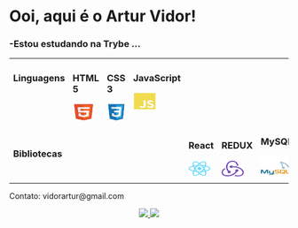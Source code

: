 <h1>Ooi, aqui é o Artur Vidor!</h1>

<h3>-Estou estudando na Trybe ...</h3>

<table>
  <tbody>
    <tr style="display: flex;">
      <td>
        <h3>Linguagens</h3>
      </td>
      <td>
        <h3>HTML 5</h3>
       <img align="center" alt="HTML" height="30" width="40" src="https://raw.githubusercontent.com/devicons/devicon/master/icons/html5/html5-original.svg">
      </td>
      <td>
        <h3>CSS 3</h3>
       <img align="center" alt="CSS" height="30" width="40" src="https://raw.githubusercontent.com/devicons/devicon/master/icons/css3/css3-original.svg">
      </td>
      <td>
        <h3>JavaScript</h3>
  <img align="center" alt="Js" height="30" width="40" src="https://raw.githubusercontent.com/devicons/devicon/master/icons/javascript/javascript-plain.svg">
      </td>
    </tr>
    <tr>
      <td>
        <h3>Bibliotecas</h3>
      </td>
      <td>
        <h3>React</h3>
        <img align="center" alt="React" height="30" width="40" src="https://raw.githubusercontent.com/devicons/devicon/master/icons/react/react-original.svg">
      </td>
      <td>
        <h3>REDUX</h3>
 <img align="center" alt="redux" height="30" width="40" src="https://raw.githubusercontent.com/devicons/devicon/master/icons/redux/redux-original.svg">
      </td>
            <td>
        <h3>MySQL</h3>
   <img align="center" alt="mysql" height="45" width="60" src="https://raw.githubusercontent.com/devicons/devicon/master/icons/mysql/mysql-original-wordmark.svg">
      </td>
    </tr>
  </tbody>
</table>


<p>Contato: vidorartur@gmail.com</p>

<div align="center">
<a href="https://github.com/vidorartur">
<img height="155em" src="https://github-readme-stats.vercel.app/api?username=vidorartur&theme=dark&show_icons=true"/>
<img height="155em" src="https://github-readme-stats.vercel.app/api/top-langs/?username=vidorartur&layout=compact&langs_count=7&theme=dark"/>
</div>


